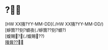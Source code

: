 ﻿---
layout: default
---

# ?

[HW XX隤?YY-MM-DD](./HW XX隤?YY-MM-DD/)  
[蝷箇??刻?蝢夜(./蝷箇??刻?蝢?)  
[蝮賜?(./蝮賜??)  
[隤脣??](./隤脣??/)  
